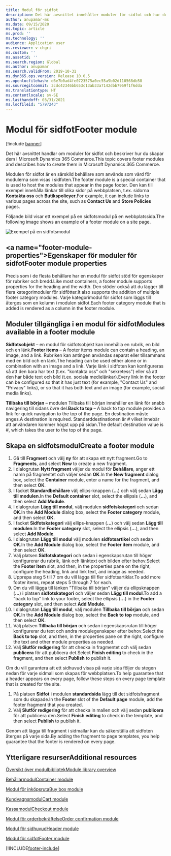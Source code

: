 ```yaml
---
title: Modul för sidfot
description: Det här avsnittet innehåller moduler för sidfot och hur du redigerar dem i Dynamics 365 Commerce.
author: anupamar-ms
ms.date: 09/15/2020
ms.topic: article
ms.prod: ''
ms.technology: ''
audience: Application user
ms.reviewer: v-chgri
ms.custom: ''
ms.assetid: ''
ms.search.region: Global
ms.author: anupamar
ms.search.validFrom: 2019-10-31
ms.dyn365.ops.version: Release 10.0.5
ms.openlocfilehash: d6e7b0ad4fe0723575a0ec55a9b02d110568db58
ms.sourcegitcommit: 3cdc42346bb653c13ab33a7142dbb7969f1f6dda
ms.translationtype: HT
ms.contentlocale: sv-SE
ms.lasthandoff: 03/31/2021
ms.locfileid: "5797243"
---
```

# <a name="footer-module"></a><span data-ttu-id="88d32-103">Modul för sidfot</span><span class="sxs-lookup"><span data-stu-id="88d32-103">Footer module</span></span>  

[!include [banner](includes/banner.md)]

<span data-ttu-id="88d32-104">Det här avsnittet handlar om moduler för sidfot och beskriver hur du skapar dem i Microsoft Dynamics 365 Commerce.</span><span class="sxs-lookup"><span data-stu-id="88d32-104">This topic covers footer modules and describes how to create them in Microsoft Dynamics 365 Commerce.</span></span>

<span data-ttu-id="88d32-105">Modulen för sidfot är en särskild behållare som används som värd för modulerna som visas i sidfoten.</span><span class="sxs-lookup"><span data-stu-id="88d32-105">The footer module is a special container that is used to host the modules that appear in the page footer.</span></span> <span data-ttu-id="88d32-106">Den kan till exempel innehålla länkar till olika sidor på webbplatsen, t.ex. sidorna **Kontakta oss** och **Butikspolicyer**.</span><span class="sxs-lookup"><span data-stu-id="88d32-106">For example, it can include links to various pages across the site, such as **Contact Us** and **Store Policies** pages.</span></span>

<span data-ttu-id="88d32-107">Följande bild visar ett exempel på en sidfotsmodul på en webbplatssida.</span><span class="sxs-lookup"><span data-stu-id="88d32-107">The following image shows an example of a footer module on a site page.</span></span>

![Exempel på en sidfotsmodul](./media/ecommerce-footer.PNG)

## <a name="footer-module-properties&quot;></a><span data-ttu-id=&quot;88d32-109&quot;>Egenskaper för moduler för sidfot</span><span class=&quot;sxs-lookup&quot;><span data-stu-id=&quot;88d32-109&quot;>Footer module properties</span></span> 

<span data-ttu-id=&quot;88d32-110&quot;>Precis som i de flesta behållare har en modul för sidfot stöd för egenskaper för rubriker och bredd.</span><span class=&quot;sxs-lookup&quot;><span data-stu-id=&quot;88d32-110&quot;>Like most containers, a footer module supports properties for the heading and the width.</span></span> <span data-ttu-id=&quot;88d32-111&quot;>Den stöder också att du lägger till flera kategorimoduler för sidfötter.</span><span class=&quot;sxs-lookup&quot;><span data-stu-id=&quot;88d32-111&quot;>It also supports the addition of multiple footer category modules.</span></span> <span data-ttu-id=&quot;88d32-112&quot;>Varje kategorimodul för sidfot som läggs till återges som en kolumn i modulen sidfot.</span><span class=&quot;sxs-lookup&quot;><span data-stu-id=&quot;88d32-112&quot;>Each footer category module that is added is rendered as a column in the footer module.</span></span>

## <a name=&quot;modules-available-in-a-footer-module&quot;></a><span data-ttu-id=&quot;88d32-113&quot;>Moduler tillgängliga i en modul för sidfot</span><span class=&quot;sxs-lookup&quot;><span data-stu-id=&quot;88d32-113&quot;>Modules available in a footer module</span></span>

<span data-ttu-id=&quot;88d32-114&quot;>**Sidfotsobjekt** – en modul för sidfotsobjekt kan innehålla en rubrik, en bild och en länk.</span><span class=&quot;sxs-lookup&quot;><span data-stu-id=&quot;88d32-114&quot;>**Footer items** – A footer items module can contain a heading, an image, and a link.</span></span> <span data-ttu-id=&quot;88d32-115&quot;>Rubriken kan antingen användas separat eller tillsammans med en bild och en länk.</span><span class=&quot;sxs-lookup&quot;><span data-stu-id=&quot;88d32-115&quot;>The heading can be used either alone or in combination with an image and a link.</span></span> <span data-ttu-id=&quot;88d32-116&quot;>Varje länk i sidfoten kan konfigureras så att den bara har text (t.ex. &quot;kontakta oss&quot; och &quot;sekretess") eller så att den har både text och bild (t.ex. sociala medielänkar).</span><span class="sxs-lookup"><span data-stu-id="88d32-116">Every link in the footer can be configured so that it has just text (for example, "Contact Us" and "Privacy" links), or so that it has both text and an image (for example, social media links).</span></span>

<span data-ttu-id="88d32-117">**Tillbaka till början** – modulen Tillbaka till början innehåller en länk för snabb navigering till sidans övre del.</span><span class="sxs-lookup"><span data-stu-id="88d32-117">**Back to top** – A back to top module provides a link for quick navigation to the top of the page.</span></span> <span data-ttu-id="88d32-118">En destination måste anges.</span><span class="sxs-lookup"><span data-stu-id="88d32-118">A destination is required.</span></span> <span data-ttu-id="88d32-119">Standarddestinationen är \# vilket innebär att användaren kommer högst upp på sidan.</span><span class="sxs-lookup"><span data-stu-id="88d32-119">The default destination value is \#, which takes the user to the top of the page.</span></span>

## <a name="create-a-footer-module"></a><span data-ttu-id="88d32-120">Skapa en sidfotsmodul</span><span class="sxs-lookup"><span data-stu-id="88d32-120">Create a footer module</span></span>

1. <span data-ttu-id="88d32-121">Gå till **Fragment** och välj **ny** för att skapa ett nytt fragment.</span><span class="sxs-lookup"><span data-stu-id="88d32-121">Go to **Fragments**, and select **New** to create a new fragment.</span></span>
1. <span data-ttu-id="88d32-122">I dialogrutan **Nytt fragment** väljer du modul för **Behållare**, anger ett namn på fragmentet och väljer sedan **OK**.</span><span class="sxs-lookup"><span data-stu-id="88d32-122">In the **New fragment** dialog box, select the **Container** module, enter a name for the fragment, and then select **OK**.</span></span>
1. <span data-ttu-id="88d32-123">I facket **Standardbehållare** välj ellips-knappen (**...**) och välj sedan **Lägg till modulen**.</span><span class="sxs-lookup"><span data-stu-id="88d32-123">In the **Default container** slot, select the ellipsis (**...**), and then select **Add Module**.</span></span>
1. <span data-ttu-id="88d32-124">I dialogrutan **Lägg till modul**, välj modulen **sidfotskategori** och sedan **OK**.</span><span class="sxs-lookup"><span data-stu-id="88d32-124">In the **Add Module** dialog box, select the **Footer category** module, and then select **OK**.</span></span>
1. <span data-ttu-id="88d32-125">I facket **Sidfotskategori** välj ellips-knappen (**...**) och välj sedan **Lägg till modulen**.</span><span class="sxs-lookup"><span data-stu-id="88d32-125">In the **Footer category** slot, select the ellipsis (**...**), and then select **Add Module**.</span></span>
1. <span data-ttu-id="88d32-126">I dialogrutan **Lägg till modul** välj modulen **sidfotsartikel** och sedan **OK**.</span><span class="sxs-lookup"><span data-stu-id="88d32-126">In the **Add Module** dialog box, select the **Footer item** module, and then select **OK**.</span></span>
1. <span data-ttu-id="88d32-127">Välj platsen **Sidfotskategori** och sedan i egenskapsrutan till höger konfigurerar du rubrik, länk och länktext och bilden efter behov.</span><span class="sxs-lookup"><span data-stu-id="88d32-127">Select the **Footer item** slot, and then, in the properties pane on the right, configure the heading, link and link text, and image as needed.</span></span>
1. <span data-ttu-id="88d32-128">Upprepa steg 5 till 7 om du vill lägga till fler sidfotsartiklar.</span><span class="sxs-lookup"><span data-stu-id="88d32-128">To add more footer items, repeat steps 5 through 7 for each.</span></span>
1. <span data-ttu-id="88d32-129">Om du vill lägga till länken "Tillbaka till början" väljer du ellipsknappen (**...**) i platsen **sidfotskategori** och väljer sedan **Lägg till modul**.</span><span class="sxs-lookup"><span data-stu-id="88d32-129">To add a "back to top" link to your footer, select the ellipsis (**...**) in the **Footer category** slot, and then select **Add Module**.</span></span>
1. <span data-ttu-id="88d32-130">I dialogrutan **Lägg till modul**, välj modulen **Tillbaka till början** och sedan **OK**.</span><span class="sxs-lookup"><span data-stu-id="88d32-130">In the **Add Module** dialog box, select the **Back to top** module, and then select **OK**.</span></span>
1. <span data-ttu-id="88d32-131">Välj platsen **Tillbaka till början** och sedan i egenskapsrutan till höger konfigurerar du text och andra modulegenskaper efter behov.</span><span class="sxs-lookup"><span data-stu-id="88d32-131">Select the **Back to top** slot, and then, in the properties pane on the right, configure the text and other module properties as needed.</span></span>
1. <span data-ttu-id="88d32-132">Välj **Slutför redigering** för att checka in fragmentet och välj sedan **publicera** för att publicera det.</span><span class="sxs-lookup"><span data-stu-id="88d32-132">Select **Finish editing** to check in the fragment, and then select **Publish** to publish it.</span></span>

<span data-ttu-id="88d32-133">Om du vill garantera att ett sidhuvud visas på varje sida följer du stegen nedan för varje sidmall som skapas för webbplatsen.</span><span class="sxs-lookup"><span data-stu-id="88d32-133">To help guarantee that a header appears on every page, follow these steps on every page template that is created for the site.</span></span>

1. <span data-ttu-id="88d32-134">På platsen **Sidfot** i modulen **standardsida** lägg till det sidfotsfragment som du skapade.</span><span class="sxs-lookup"><span data-stu-id="88d32-134">In the **Footer** slot of the **Default page** module, add the footer fragment that you created.</span></span>
1. <span data-ttu-id="88d32-135">Välj **Slutför redigering** för att checka in mallen och välj sedan **publicera** för att publicera den.</span><span class="sxs-lookup"><span data-stu-id="88d32-135">Select **Finish editing** to check in the template, and then select **Publish** to publish it.</span></span>

<span data-ttu-id="88d32-136">Genom att lägga till fragment i sidmallar kan du säkerställa att sidfoten återges på varje sida.</span><span class="sxs-lookup"><span data-stu-id="88d32-136">By adding the fragment to page templates, you help guarantee that the footer is rendered on every page.</span></span>

## <a name="additional-resources"></a><span data-ttu-id="88d32-137">Ytterligare resurser</span><span class="sxs-lookup"><span data-stu-id="88d32-137">Additional resources</span></span>

[<span data-ttu-id="88d32-138">Översikt över modulbibliotek</span><span class="sxs-lookup"><span data-stu-id="88d32-138">Module library overview</span></span>](starter-kit-overview.md)

[<span data-ttu-id="88d32-139">Behållarmodul</span><span class="sxs-lookup"><span data-stu-id="88d32-139">Container module</span></span>](add-container-module.md)

[<span data-ttu-id="88d32-140">Modul för inköpsruta</span><span class="sxs-lookup"><span data-stu-id="88d32-140">Buy box module</span></span>](add-buy-box.md)

[<span data-ttu-id="88d32-141">Kundvagnsmodul</span><span class="sxs-lookup"><span data-stu-id="88d32-141">Cart module</span></span>](add-cart-module.md)

[<span data-ttu-id="88d32-142">Kassamodul</span><span class="sxs-lookup"><span data-stu-id="88d32-142">Checkout module</span></span>](add-checkout-module.md)

[<span data-ttu-id="88d32-143">Modul för orderbekräftelse</span><span class="sxs-lookup"><span data-stu-id="88d32-143">Order confirmation module</span></span>](order-confirmation-module.md)

[<span data-ttu-id="88d32-144">Modul för sidhuvud</span><span class="sxs-lookup"><span data-stu-id="88d32-144">Header module</span></span>](author-header-module.md)

[<span data-ttu-id="88d32-145">Modul för sidfot</span><span class="sxs-lookup"><span data-stu-id="88d32-145">Footer module</span></span>](author-footer-module.md)


[!INCLUDE[footer-include](../includes/footer-banner.md)]